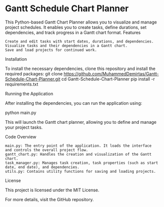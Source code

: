 # Gantt Schedule Chart Planner

This Python-based Gantt Chart Planner allows you to visualize and manage project schedules. It enables you to create tasks, define durations, set dependencies, and track progress in a Gantt chart format.
Features

    Create and edit tasks with start dates, durations, and dependencies.
    Visualize tasks and their dependencies in a Gantt chart.
    Save and load projects for continued work.

Installation

To install the necessary dependencies, clone this repository and install the required packages:
git clone https://github.com/MuhammedDemirtas/Gantt-Schedule-Chart-Planner.git
cd Gantt-Schedule-Chart-Planner
pip install -r requirements.txt

Running the Application

After installing the dependencies, you can run the application using:

python main.py

This will launch the Gantt chart planner, allowing you to define and manage your project tasks.

Code Overview

    main.py: The entry point of the application. It loads the interface and controls the overall project flow.
    gantt_chart.py: Handles the creation and visualization of the Gantt chart.
    task_manager.py: Manages task creation, task properties (such as start date, end date), and dependencies.
    utils.py: Contains utility functions for saving and loading projects.

License

This project is licensed under the MIT License.

For more details, visit the GitHub repository.
